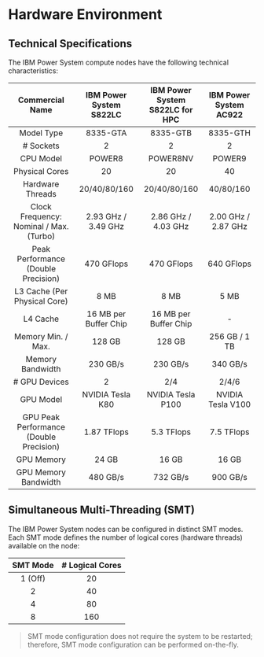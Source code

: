 # Hardware Environment

## Technical Specifications

The IBM Power System compute nodes have the following technical characteristics:

| Commercial Name                         | IBM Power System<br>S822LC | IBM Power System<br>S822LC for HPC | IBM Power System<br>AC922
|:---------------------------------------:|:--------------------------:|:----------------------------------:|:--------------------------:|
| Model Type                              | 8335-GTA                   | 8335-GTB                           | 8335-GTH
| # Sockets                               | 2                          | 2                                  | 2
| CPU Model                               | POWER8                     | POWER8NV                           | POWER9
| Physical Cores                          | 20                         | 20                                 | 40
| Hardware Threads                        | 20/40/80/160               | 20/40/80/160                       | 40/80/160
| Clock Frequency: Nominal / Max. (Turbo) | 2.93 GHz / 3.49 GHz        | 2.86 GHz / 4.03 GHz                | 2.00 GHz / 2.87 GHz
| Peak Performance (Double Precision)     | 470 GFlops                 | 470 GFlops                         | 640 GFlops
| L3 Cache (Per Physical Core)            | 8 MB                       | 8 MB                               | 5 MB
| L4 Cache                                | 16 MB per Buffer Chip      | 16 MB per Buffer Chip              | -
| Memory Min. / Max.                      | 128 GB                     | 128 GB                             | 256 GB / 1 TB
| Memory Bandwidth                        | 230 GB/s                   | 230 GB/s                           | 340 GB/s
| # GPU Devices                           | 2                          | 2/4                                | 2/4/6
| GPU Model                               | NVIDIA Tesla K80           | NVIDIA Tesla P100                  | NVIDIA Tesla V100
| GPU Peak Performance (Double Precision) | 1.87 TFlops                | 5.3 TFlops                         | 7.5 TFlops
| GPU Memory                              | 24 GB                      | 16 GB                              | 16 GB
| GPU Memory Bandwidth                    | 480 GB/s                   | 732 GB/s                           | 900 GB/s

## Simultaneous Multi-Threading (SMT)

The IBM Power System nodes can be configured in distinct SMT modes.  
Each SMT mode defines the number of logical cores (hardware threads) available on the node:

| SMT Mode | \# Logical Cores
|:--------:|:----------------:|
| 1 (Off)  | 20
| 2        | 40
| 4        | 80
| 8        | 160

> SMT mode configuration does not require the system to be restarted; therefore, SMT mode configuration can be performed on-the-fly.
